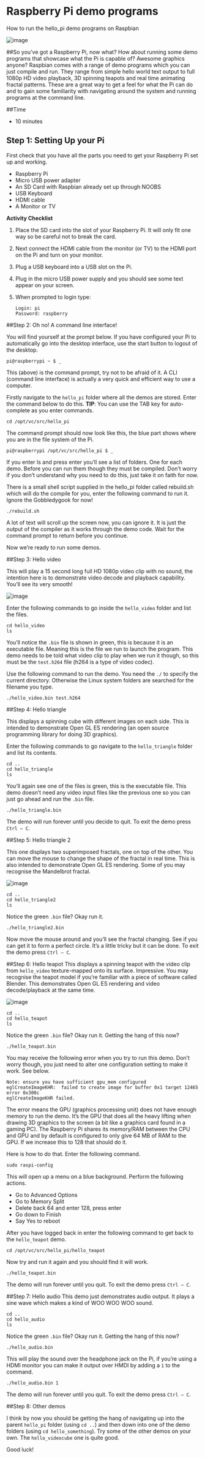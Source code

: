 Raspberry Pi demo programs 
=============
How to run the hello_pi demo programs on Raspbian

![image](./images/cover.jpg "Raspberry Pi")

##So you’ve got a Raspberry Pi, now what?
How about running some demo programs that showcase what the Pi is capable of?  Awesome graphics anyone?
Raspbian comes with a range of demo programs which you can just compile and run.  They range from simple hello world text output to full 1080p HD video playback, 3D spinning teapots and real time animating fractal patterns.
These are a great way to get a feel for what the Pi can do and to gain some familiarity with navigating around the system and running programs at the command line.

##Time
* 10 minutes

## Step 1: Setting Up your Pi
First check that you have all the parts you need to get your Raspberry Pi set up and working.

- Raspberry Pi
- Micro USB power adapter
- An SD Card with Raspbian already set up through NOOBS
- USB Keyboard
- HDMI cable
- A Monitor or TV

**Activity Checklist**

1.	Place the SD card into the slot of your Raspberry Pi. It will only fit one way so be careful not to break the card. 
2.	Next connect the HDMI cable from the monitor (or TV) to the HDMI port on the Pi and turn on your monitor. 
3.	Plug a USB keyboard into a USB slot on the Pi.
4.	Plug in the micro USB power supply and you should see some text appear on your screen.
5.	When prompted to login type:

	```
	Login: pi
	Password: raspberry
	```

##Step 2: Oh no! A command line interface!

You will find yourself at the prompt below.  If you have configured your Pi to automatically go into the desktop interface, use the start button to logout of the desktop.

`pi@raspberrypi ~ $ _`

This (above) is the command prompt, try not to be afraid of it.  A CLI (command line interface) is actually a very quick and efficient way to use a computer.

Firstly navigate to the `hello_pi` folder where all the demos are stored.  Enter the command below to do this.  **TIP**: You can use the TAB key for auto-complete as you enter commands.

`cd /opt/vc/src/hello_pi`

The command prompt should now look like this, the blue part shows where you are in the file system of the Pi.

`pi@raspberrypi /opt/vc/src/hello_pi $ _`

If you enter ls and press enter you’ll see a list of folders.  One for each demo.  Before you can run them though they must be compiled.  Don’t worry if you don’t understand why you need to do this, just take it on faith for now.

There is a small shell script supplied in the hello_pi folder called rebuild.sh which will do the compile for you, enter the following command to run it.  Ignore the Gobbledygook for now!

`./rebuild.sh`

A lot of text will scroll up the screen now, you can ignore it.  It is just the output of the compiler as it works through the demo code.  Wait for the command prompt to return before you continue.

Now we’re ready to run some demos.

##Step 3: Hello video

This will play a 15 second long full HD 1080p video clip with no sound, the intention here is to demonstrate video decode and playback capability.  You’ll see its very smooth!

![image](./images/bbb.jpg "Big Buck Bunny")
 
Enter the following commands to go inside the `hello_video` folder and list the files.

```
cd hello_video
ls
```

You’ll notice the `.bin` file is shown in green, this is because it is an executable file.  Meaning this is the file we run to launch the program.  This demo needs to be told what video clip to play when we run it though, so this must be the `test.h264` file (h264 is a type of video codec).

Use the following command to run the demo. You need the `./` to specify the current directory.  Otherwise the Linux system folders are searched for the filename you type.

`./hello_video.bin test.h264`

##Step 4: Hello triangle

This displays a spinning cube with different images on each side.  This is intended to demonstrate Open GL ES rendering (an open source programming library for doing 3D graphics).

Enter the following commands to go navigate to the `hello_triangle` folder and list its contents.

```
cd ..
cd hello_triangle
ls
```

You’ll again see one of the files is green, this is the executable file.  This demo doesn’t need any video input files like the previous one so you can just go ahead and run the `.bin` file.

`./hello_triangle.bin`

The demo will run forever until you decide to quit.  To exit the demo press `Ctrl – C`.

##Step 5: Hello triangle 2

This one displays two superimposed fractals, one on top of the other.  You can move the mouse to change the shape of the fractal in real time.  This is also intended to demonstrate Open GL ES rendering.  Some of you may recognise the Mandelbrot fractal.

![image](./images/mandelbrot.jpg "Big Buck Bunny")

```
cd ..
cd hello_triangle2
ls
```

Notice the green `.bin` file?  Okay run it.

`./hello_triangle2.bin`

Now move the mouse around and you’ll see the fractal changing.  See if you can get it to form a perfect circle.  It’s a little tricky but it can be done.  To exit the demo press `Ctrl – C`.

##Step 6: Hello teapot
This displays a spinning teapot with the video clip from `hello_video` texture-mapped onto its surface.  Impressive.  You may recognise the teapot model if you’re familiar with a piece of software called Blender.  This demonstrates Open GL ES rendering and video decode/playback at the same time.

![image](./images/teapot.jpg "Tea Pot")

```
cd ..
cd hello_teapot
ls
```

Notice the green `.bin` file?  Okay run it.  Getting the hang of this now?

`./hello_teapot.bin`

You may receive the following error when you try to run this demo.  Don’t worry though, you just need to alter one configuration setting to make it work.  See below.

```
Note: ensure you have sufficient gpu_mem configured
eglCreateImageKHR:  failed to create image for buffer 0x1 target 12465 error 0x300c
eglCreateImageKHR failed.
```

The error means the GPU (graphics processing unit) does not have enough memory to run the demo.  It’s the GPU that does all the heavy lifting when drawing 3D graphics to the screen (a bit like a graphics card found in a gaming PC).  The Raspberry Pi shares its memory/RAM between the CPU and GPU and by default is configured to only give 64 MB of RAM to the GPU.  If we increase this to 128 that should do it.

Here is how to do that.  Enter the following command.

`sudo raspi-config`

This will open up a menu on a blue background.  Perform the following actions.
* Go to Advanced Options
* Go to Memory Split
* Delete back 64 and enter 128, press enter
* Go down to Finish
* Say Yes to reboot

After you have logged back in enter the following command to get back to the `hello_teapot` demo.

`cd /opt/vc/src/hello_pi/hello_teapot`

Now try and run it again and you should find it will work.

`./hello_teapot.bin`

The demo will run forever until you quit. To exit the demo press `Ctrl – C`. 

##Step 7: Hello audio
This demo just demonstrates audio output.  It plays a sine wave which makes a kind of WOO WOO WOO sound.

```
cd ..
cd hello_audio
ls
```

Notice the green `.bin` file?  Okay run it.  Getting the hang of this now?

`./hello_audio.bin`

This will play the sound over the headphone jack on the Pi, if you’re using a HDMI monitor you can make it output over HMDI by adding a `1` to the command.

`./hello_audio.bin 1`

The demo will run forever until you quit. To exit the demo press `Ctrl – C`.

##Step 8: Other demos

I think by now you should be getting the hang of navigating up into the parent `hello_pi` folder (using `cd ..`) and then down into one of the demo folders (using `cd hello_something`).  Try some of the other demos on your own.  The `hello_videocube` one is quite good.

Good luck!
